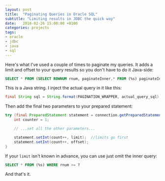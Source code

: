 ```yaml
---
layout: post
title:  "Paginating Queries in Oracle SQL"
subtitle: "Limiting results in JDBC the quick way"
date:   2018-02-26 15:00:00 +0100
categories: projects
tags:
- oracle
- jdbc
- java
- sql
---
```



Here's what I've used a couple of times to paginate my queries. It adds a limit and offset to your query results so you don't have to do it Java-side:

```sql
SELECT * FROM (SELECT ROWNUM rnum, paginateInner.* FROM (%s) paginateInner WHERE ROWNUM <= ? ) WHERE rnum >= ?
```

This is a Java string. I inject the actual query in it like this:

```java
final String sql = String.format(PAGINATION_WRAPPER, actual_query_sql);
```

Then add the final two parameters to your prepared statement:

```java
try (final PreparedStatement statement = connection.getPreparedStatement(sql)) {
	int counter = 1;

	// ...set all the other parameters...

	statement.setInt(count++, limit);  //limits go first
	statement.setInt(count++, offset);
}
```

If your `limit` isn't known in advance, you can use just omit the inner query:

```sql
SELECT * FROM (%s) WHERE rnum >= ?
```

And that's it.
